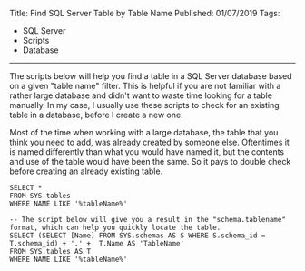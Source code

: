 Title: Find SQL Server Table by Table Name
Published: 01/07/2019
Tags:
   - SQL Server
   - Scripts
   - Database
---
The scripts below will help you find a table in a SQL Server database based on a given "table name" filter. This is helpful if you are not familiar with a rather large database and didn't want to waste time looking for a table manually. In my case, I usually use these scripts to check for an existing table in a database, before I create a new one. 

Most of the time when working with a large database, the table that you think you need to add, was already created by someone else. Oftentimes it is named differently than what you would have named it, but the contents and use of the table would have been the same. So it pays to double check before creating an already existing table.

```
SELECT *
FROM SYS.tables
WHERE NAME LIKE '%tableName%'

-- The script below will give you a result in the "schema.tablename" format, which can help you quickly locate the table.
SELECT (SELECT [Name] FROM SYS.schemas AS S WHERE S.schema_id = T.schema_id) + '.' +  T.Name AS 'TableName'
FROM SYS.tables AS T
WHERE NAME LIKE '%tableName%'
```